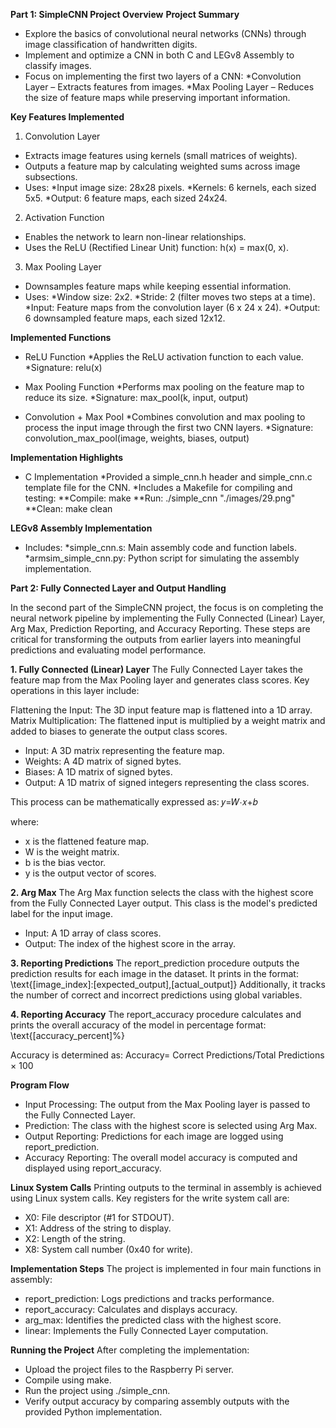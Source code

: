 **Part 1: SimpleCNN Project Overview**
**Project Summary**

- Explore the basics of convolutional neural networks (CNNs) through image classification of handwritten digits.
- Implement and optimize a CNN in both C and LEGv8 Assembly to classify images.
- Focus on implementing the first two layers of a CNN:
    *Convolution Layer – Extracts features from images.
    *Max Pooling Layer – Reduces the size of feature maps while preserving important information.
  
**Key Features Implemented**
1. Convolution Layer
  - Extracts image features using kernels (small matrices of weights).
  - Outputs a feature map by calculating weighted sums across image subsections.
  - Uses:
    *Input image size: 28x28 pixels.
    *Kernels: 6 kernels, each sized 5x5.
    *Output: 6 feature maps, each sized 24x24.
    
2. Activation Function
- Enables the network to learn non-linear relationships.
- Uses the ReLU (Rectified Linear Unit) function: h(x) = max(0, x).


3. Max Pooling Layer
- Downsamples feature maps while keeping essential information.
- Uses:
    *Window size: 2x2.
    *Stride: 2 (filter moves two steps at a time).
    *Input: Feature maps from the convolution layer (6 x 24 x 24).
    *Output: 6 downsampled feature maps, each sized 12x12.

  
**Implemented Functions**
- ReLU Function
  *Applies the ReLU activation function to each value.
  *Signature: relu(x)
- Max Pooling Function
  *Performs max pooling on the feature map to reduce its size.
  *Signature: max_pool(k, input, output)
  
- Convolution + Max Pool
  *Combines convolution and max pooling to process the input image through the first two CNN layers.
  *Signature: convolution_max_pool(image, weights, biases, output)
  
**Implementation Highlights**
- C Implementation
  *Provided a simple_cnn.h header and simple_cnn.c template file for the CNN.
  *Includes a Makefile for compiling and testing:
    **Compile: make
    **Run: ./simple_cnn "./images/29.png"
    **Clean: make clean
  
**LEGv8 Assembly Implementation**
- Includes:
  *simple_cnn.s: Main assembly code and function labels.
  *armsim_simple_cnn.py: Python script for simulating the assembly implementation.

**Part 2: Fully Connected Layer and Output Handling**

In the second part of the SimpleCNN project, the focus is on completing the neural network pipeline by implementing the Fully Connected (Linear) Layer, Arg Max, Prediction Reporting, and Accuracy Reporting. These steps are critical for transforming the outputs from earlier layers into meaningful predictions and evaluating model performance.

**1. Fully Connected (Linear) Layer**
The Fully Connected Layer takes the feature map from the Max Pooling layer and generates class scores. Key operations in this layer include:

Flattening the Input: The 3D input feature map is flattened into a 1D array.
Matrix Multiplication: The flattened input is multiplied by a weight matrix and added to biases to generate the output class scores.
   - Input: A 3D matrix representing the feature map.
   - Weights: A 4D matrix of signed bytes.
   - Biases: A 1D matrix of signed bytes.
   - Output: A 1D matrix of signed integers representing the class scores.
     
This process can be mathematically expressed as:
𝑦=𝑊⋅𝑥+𝑏

where:
   - x is the flattened feature map.
   - W is the weight matrix.
   - b is the bias vector.
   - y is the output vector of scores.

**2. Arg Max**
The Arg Max function selects the class with the highest score from the Fully Connected Layer output. This class is the model's predicted label for the input image.

   - Input: A 1D array of class scores.
   - Output: The index of the highest score in the array.

**3. Reporting Predictions**
The report_prediction procedure outputs the prediction results for each image in the dataset. It prints in the format: \text{[image_index]:[expected_output],[actual_output]}
Additionally, it tracks the number of correct and incorrect predictions using global variables.

**4. Reporting Accuracy**
The report_accuracy procedure calculates and prints the overall accuracy of the model in percentage format: \text{[accuracy_percent]%}

Accuracy is determined as:
Accuracy= Correct Predictions/Total Predictions × 100

**Program Flow**

- Input Processing: The output from the Max Pooling layer is passed to the Fully Connected Layer.
- Prediction: The class with the highest score is selected using Arg Max.
- Output Reporting: Predictions for each image are logged using report_prediction.
- Accuracy Reporting: The overall model accuracy is computed and displayed using report_accuracy.

**Linux System Calls**
Printing outputs to the terminal in assembly is achieved using Linux system calls. Key registers for the write system call are:

   - X0: File descriptor (#1 for STDOUT).
   - X1: Address of the string to display.
   - X2: Length of the string.
   - X8: System call number (0x40 for write).
   
**Implementation Steps**
The project is implemented in four main functions in assembly:

   - report_prediction: Logs predictions and tracks performance.
   - report_accuracy: Calculates and displays accuracy.
   - arg_max: Identifies the predicted class with the highest score.
   - linear: Implements the Fully Connected Layer computation.
   
**Running the Project**
After completing the implementation:

   - Upload the project files to the Raspberry Pi server.
   - Compile using make.
   - Run the project using ./simple_cnn.
   - Verify output accuracy by comparing assembly outputs with the provided Python implementation.
